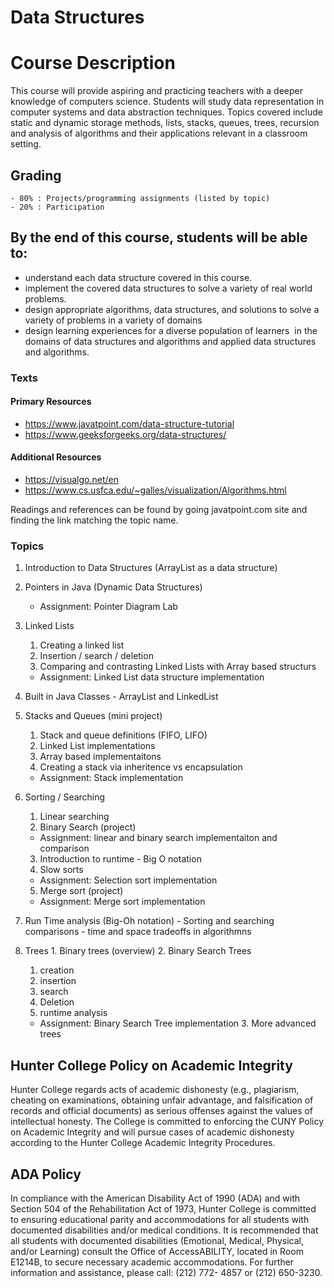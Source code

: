 # Data Structures

# Course Description

This course will provide aspiring and practicing teachers with a
deeper knowledge of computers science. Students will study data
representation in computer systems and data abstraction
techniques. Topics covered include static and dynamic storage methods,
lists, stacks, queues, trees, recursion and analysis of algorithms and
their applications relevant in a classroom setting.

## Grading

	- 80% : Projects/programming assignments (listed by topic)
    - 20% : Participation


## By the end of this course, students will be able to:

  - understand each data structure covered in this course.
  - implement the covered data structures to solve a variety of real world problems.
  - design appropriate algorithms, data structures, and solutions to solve a variety of problems in a variety of domains
  - design learning experiences for a diverse population of learners  in the domains of data structures and algorithms and applied data structures and algorithms.


### Texts

#### Primary Resources
  - https://www.javatpoint.com/data-structure-tutorial
  - https://www.geeksforgeeks.org/data-structures/
  
#### Additional Resources
  - https://visualgo.net/en
  - https://www.cs.usfca.edu/~galles/visualization/Algorithms.html

Readings and references can be found by going javatpoint.com site and
finding the link matching the topic name.


### Topics


  1. Introduction to Data Structures (ArrayList as a data structure)
  1. Pointers in Java (Dynamic Data Structures)
     - Assignment: Pointer Diagram Lab
  1. Linked Lists 
     1. Creating a linked list
     1. Insertion / search / deletion
     1. Comparing and contrasting Linked Lists with Array based structurs
	 - Assignment: Linked List data structure implementation
  1. Built in Java Classes - ArrayList and LinkedList
  1. Stacks and Queues (mini project)
     1. Stack and queue definitions (FIFO, LIFO)
     1. Linked List implementations
     2. Array based implementaitons
     3. Creating a stack via inheritence vs encapsulation
	 - Assignment: Stack implementation 
	 
  1. Sorting / Searching
     1. Linear searching
     2. Binary Search (project)
	 - Assignment: linear and binary search implementaiton and comparison
     3. Introduction to runtime - Big O notation
     4. Slow sorts
	 - Assignment: Selection sort implementation
     5. Merge sort (project)
	 - Assignment: Merge sort implementation
  1. Run Time analysis (Big-Oh notation)
    - Sorting and searching comparisons
	- time and space tradeoffs in algorithmns
  1. Trees
    1. Binary trees (overview)
    2. Binary Search Trees
      1. creation
      2. insertion
      3. search
      4. Deletion
      5. runtime analysis
	  - Assignment: Binary Search Tree implementation
    3. More advanced trees



## Hunter College Policy on Academic Integrity

Hunter College regards acts of academic dishonesty (e.g., plagiarism, cheating on examinations,
obtaining unfair advantage, and falsification of records and official documents) as serious offenses
against the values of intellectual honesty. The College is committed to enforcing the CUNY Policy
on Academic Integrity and will pursue cases of academic dishonesty according to the Hunter College
Academic Integrity Procedures.

## ADA Policy

In compliance with the American Disability Act of 1990 (ADA) and with Section 504 of the
Rehabilitation Act of 1973, Hunter College is committed to ensuring educational parity and
accommodations for all students with documented disabilities and/or medical conditions. It is
recommended that all students with documented disabilities (Emotional, Medical, Physical, and/or
Learning) consult the Office of AccessABILITY, located in Room E1214B, to secure necessary
academic accommodations. For further information and assistance, please call: (212) 772- 4857 or
(212) 650-3230.
